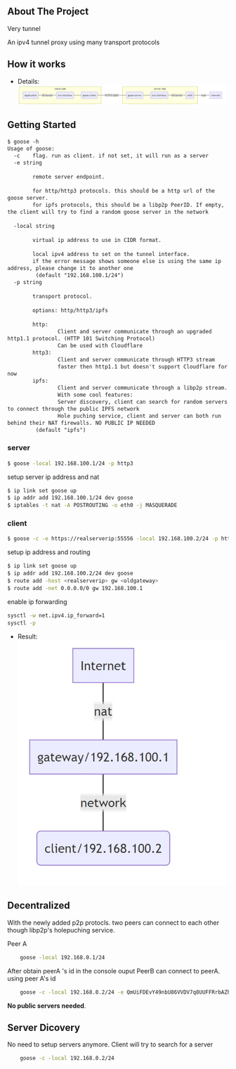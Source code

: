 
<!-- ABOUT THE PROJECT -->
## About The Project

Very tunnel

An ipv4 tunnel proxy using  many transport protocols

## How it works

- Details:  
![How it works][howitworks]

<!-- GETTING STARTED -->
## Getting Started


```
$ goose -h
Usage of goose:
  -c    flag. run as client. if not set, it will run as a server
  -e string

        remote server endpoint.

        for http/http3 protocols. this should be a http url of the goose server.
        for ipfs protocols, this should be a libp2p PeerID. If empty, the client will try to find a random goose server in the network

  -local string

        virtual ip address to use in CIDR format.

        local ipv4 address to set on the tunnel interface.
        if the error message shows someone else is using the same ip address, please change it to another one
         (default "192.168.100.1/24")
  -p string

        transport protocol.

        options: http/http3/ipfs

        http:
                Client and server communicate through an upgraded http1.1 protocol. (HTTP 101 Switching Protocol)
                Can be used with Cloudflare
        http3:
                Client and server communicate through HTTP3 stream
                faster then http1.1 but doesn't support Cloudflare for now
        ipfs:
                Client and server communicate through a libp2p stream.
                With some cool features:
                Server discovery, client can search for random servers to connect through the public IPFS network
                Hole puching service, client and server can both run behind their NAT firewalls. NO PUBLIC IP NEEDED
         (default "ipfs")
```

### server

```sh
$ goose -local 192.168.100.1/24 -p http3
```
setup server ip address and nat
```sh
$ ip link set goose up
$ ip addr add 192.168.100.1/24 dev goose
$ iptables -t nat -A POSTROUTING -o eth0 -j MASQUERADE
```
### client

```sh
$ goose -c -e https://realserverip:55556 -local 192.168.100.2/24 -p http3
```
setup ip address and routing
```sh
$ ip link set goose up
$ ip addr add 192.168.100.2/24 dev goose
$ route add -host <realserverip> gw <oldgateway>
$ route add -net 0.0.0.0/0 gw 192.168.100.1
```

enable ip forwarding
```sh
sysctl -w net.ipv4.ip_forward=1
sysctl -p
```

- Result:  
![logically][logically]

## Decentralized

With the newly added p2p protocls. two peers can connect to each other though libp2p's holepuching service.


Peer A
```sh
	goose -local 192.168.0.1/24
```
After obtain peerA 's  id in the  console ouput
PeerB can connect to  peerA. using peer A's id
```sh
	goose -c -local 192.168.0.2/24 -e QmUiFDEvY49nbU86VVDV7q8UUFFRrbAZhrCEGDh32Vb5A1
```

 **No public servers needed**. 
 			
	

## Server Dicovery

No need to setup servers anymore. 
Client will try to search for a server 
```sh
	goose -c -local 192.168.0.2/24
```

[howitworks]: images/howitworks.jpg
[logically]: images/virtual.jpg
